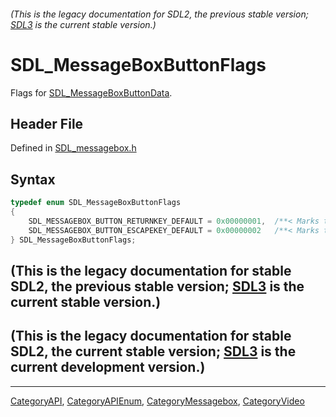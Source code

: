 ###### (This is the legacy documentation for SDL2, the previous stable version; [SDL3](https://wiki.libsdl.org/SDL3/) is the current stable version.)
# SDL_MessageBoxButtonFlags

Flags for [SDL_MessageBoxButtonData](SDL_MessageBoxButtonData).

## Header File

Defined in [SDL_messagebox.h](https://github.com/libsdl-org/SDL/blob/SDL2/include/SDL_messagebox.h)

## Syntax

```c
typedef enum SDL_MessageBoxButtonFlags
{
    SDL_MESSAGEBOX_BUTTON_RETURNKEY_DEFAULT = 0x00000001,  /**< Marks the default button when return is hit */
    SDL_MESSAGEBOX_BUTTON_ESCAPEKEY_DEFAULT = 0x00000002   /**< Marks the default button when escape is hit */
} SDL_MessageBoxButtonFlags;
```

## (This is the legacy documentation for stable SDL2, the previous stable version; [SDL3](https://wiki.libsdl.org/SDL3/) is the current stable version.)



## (This is the legacy documentation for stable SDL2, the current stable version; [SDL3](https://wiki.libsdl.org/SDL3/) is the current development version.)



----
[CategoryAPI](CategoryAPI), [CategoryAPIEnum](CategoryAPIEnum), [CategoryMessagebox](CategoryMessagebox), [CategoryVideo](CategoryVideo)


